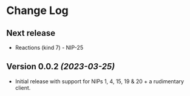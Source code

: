 Change Log
==========

Next release
----------------------------

* Reactions (kind 7) - NIP-25


Version 0.0.2 *(2023-03-25)*
----------------------------

* Initial release with support for NIPs 1, 4, 15, 19 & 20 + a rudimentary client.
